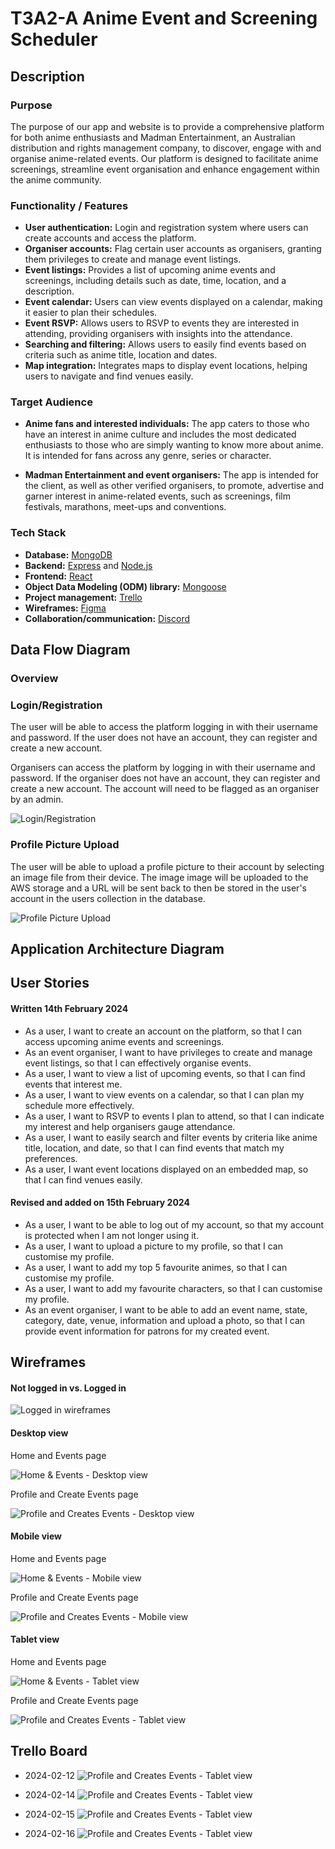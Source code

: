 # T3A2-A Anime Event and Screening Scheduler

## Description

### Purpose

The purpose of our app and website is to provide a comprehensive platform for both anime enthusiasts and Madman Entertainment, an Australian distribution and rights management company, to discover, engage with and organise anime-related events. Our platform is designed to facilitate anime screenings, streamline event organisation and enhance engagement within the anime community.

### Functionality / Features

- **User authentication:** Login and registration system where users can create accounts and access the platform.
- **Organiser accounts:** Flag certain user accounts as organisers, granting them privileges to create and manage event listings.
- **Event listings:** Provides a list of upcoming anime events and screenings, including details such as date, time, location, and a description.
- **Event calendar:** Users can view events displayed on a calendar, making it easier to plan their schedules.
- **Event RSVP:** Allows users to RSVP to events they are interested in attending, providing organisers with insights into the attendance.
- **Searching and filtering:** Allows users to easily find events based on criteria such as anime title, location and dates.
- **Map integration:** Integrates maps to display event locations, helping users to navigate and find venues easily.

### Target Audience

- **Anime fans and interested individuals:** The app caters to those who have an interest in anime culture and includes the most dedicated enthusiasts to those who are simply wanting to know more about anime. It is intended for fans across any genre, series or character. 

- **Madman Entertainment and event organisers:** The app is intended for the client, as well as other verified organisers, to promote, advertise and garner interest in anime-related events, such as screenings, film festivals, marathons, meet-ups and conventions.  

### Tech Stack

- **Database:** [MongoDB](https://www.mongodb.com/) 
- **Backend:** [Express](https://expressjs.com/) and [Node.js](https://nodejs.org/) 
- **Frontend:** [React](https://react.dev/) 
- **Object Data Modeling (ODM) library:** [Mongoose](https://mongoosejs.com/) 
- **Project management:** [Trello](https://trello.com/) 
- **Wireframes:** [Figma](https://www.figma.com/) 
- **Collaboration/communication:** [Discord](https://discord.com/) 

## Data Flow Diagram

### Overview 

### Login/Registration

The user will be able to access the platform logging in with their username and password. If the user does not have an account, they can register and create a new account. 

Organisers can access the platform by logging in with their username and password. If the organiser does not have an account, they can register and create a new account. The account will need to be flagged as an organiser by an admin.

![Login/Registration](./assets/login_diagram.png)

### Profile Picture Upload

The user will be able to upload a profile picture to their account by selecting an image file from their device. The image image will be uploaded to the AWS storage and a URL will be sent back to then be stored in the user's account in the users collection in the database.

![Profile Picture Upload](./assets/image_upload.drawio.png)

## Application Architecture Diagram

## User Stories
#### Written 14th February 2024
- As a user, I want to create an account on the platform, so that I can access upcoming anime events and screenings.
- As an event organiser, I want to have privileges to create and manage event listings, so that I can effectively organise events.
- As a user, I want to view a list of upcoming events, so that I can find events that interest me.
- As a user, I want to view events on a calendar, so that I can plan my schedule more effectively.
- As a user, I want to RSVP to events I plan to attend, so that I can indicate my interest and help organisers gauge attendance.
- As a user, I want to easily search and filter events by criteria like anime title, location, and date, so that I can find events that match my preferences.
- As a user, I want event locations displayed on an embedded map, so that I can find venues easily.

#### Revised and added on 15th February 2024
- As a user, I want to be able to log out of my account, so that my account is protected when I am not longer using it.
- As a user, I want to upload a picture to my profile, so that I can customise my profile.
- As a user, I want to add my top 5 favourite animes, so that I can customise my profile.
- As a user, I want to add my favourite characters, so that I can customise my profile.
- As an event organiser, I want to be able to add an event name, state, category, date, venue, information and upload a photo, so that I can provide event information for patrons for my created event.

## Wireframes
#### Not logged in vs. Logged in

![Logged in wireframes](./assets/logged-in-wireframe.png)

#### Desktop view
Home and Events page

![Home & Events - Desktop view](./assets/desktop-view-wireframe1.png)

Profile and Create Events page

![Profile and Creates Events - Desktop view](./assets/desktop-view-wireframe2.png)

#### Mobile view
Home and Events page

![Home & Events - Mobile view](./assets/mobile-view-wireframe1.png)

Profile and Create Events page

![Profile and Creates Events - Mobile view](./assets/mobile-view-wireframe1.png)

#### Tablet view
Home and Events page

![Home & Events - Tablet view](./assets/tablet-view-wireframe1.png)

Profile and Create Events page

![Profile and Creates Events - Tablet view](./assets/tablet-view-wireframe1.png)

## Trello Board

- 2024-02-12
![Profile and Creates Events - Tablet view](./assets/trello-12-feb.png)

- 2024-02-14
![Profile and Creates Events - Tablet view](./assets/trello-14-feb.png)

- 2024-02-15
![Profile and Creates Events - Tablet view](./assets/trello-15-feb.png)

- 2024-02-16
![Profile and Creates Events - Tablet view](./assets/trello-16-feb.png)